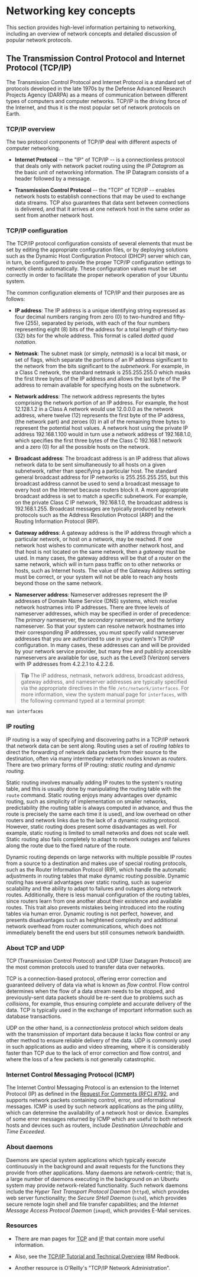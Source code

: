# Networking key concepts

This section provides high-level information pertaining to networking, including an overview of network concepts and detailed discussion of popular network protocols.

## The Transmission Control Protocol and Internet Protocol (TCP/IP)

The Transmission Control Protocol and Internet Protocol is a standard set of protocols developed in the late 1970s by the Defense Advanced Research Projects Agency (DARPA) as a means of communication between different types of computers and computer networks. TCP/IP is the driving force of the Internet, and thus it is the most popular set of network protocols on Earth.

### TCP/IP overview

The two protocol components of TCP/IP deal with different aspects of computer networking.

- **Internet Protocol** -- the "IP" of TCP/IP -- is a connectionless protocol that deals only with network packet routing using the *IP Datagram* as the basic unit of networking information. The IP Datagram consists of a header followed by a message.

- **Transmission Control Protocol** -- the "TCP" of TCP/IP -- enables network hosts to establish connections that may be used to exchange data streams. TCP also guarantees that data sent between connections is delivered, and that it arrives at one network host in the same order as sent from another network host.

### TCP/IP configuration

The TCP/IP protocol configuration consists of several elements that must be set by editing the appropriate configuration files, or by deploying solutions such as the Dynamic Host Configuration Protocol (DHCP) server which can, in turn, be configured to provide the proper TCP/IP configuration settings to network clients automatically. These configuration values must be set correctly in order to facilitate the proper network operation of your Ubuntu system.

The common configuration elements of TCP/IP and their purposes are as follows:

- **IP address**: The IP address is a unique identifying string expressed as four decimal numbers ranging from zero (0) to two-hundred and fifty-five (255), separated by periods, with each of the four numbers representing eight (8) bits of the address for a total length of thirty-two (32) bits for the whole address. This format is called *dotted quad notation*.

- **Netmask**: The subnet mask (or simply, *netmask*) is a local bit mask, or set of flags, which separate the portions of an IP address significant to the network from the bits significant to the *subnetwork*. For example, in a Class C network, the standard netmask is 255.255.255.0 which masks the first three bytes of the IP address and allows the last byte of the IP address to remain available for specifying hosts on the subnetwork.

- **Network address**: The network address represents the bytes comprising the network portion of an IP address. For example, the host 12.128.1.2 in a Class A network would use 12.0.0.0 as the network address, where twelve (12) represents the first byte of the IP address, (the network part) and zeroes (0) in all of the remaining three bytes to represent the potential host values. A network host using the private IP address 192.168.1.100 would in turn use a network address of 192.168.1.0, which specifies the first three bytes of the Class C 192.168.1 network and a zero (0) for all the possible hosts on the network.

- **Broadcast address**: The broadcast address is an IP address that allows network data to be sent simultaneously to all hosts on a given subnetwork, rather than specifying a particular host. The standard general broadcast address for IP networks is 255.255.255.255, but this broadcast address cannot be used to send a broadcast message to every host on the Internet because routers block it. A more appropriate broadcast address is set to match a specific subnetwork. For example, on the private Class C IP network, 192.168.1.0, the broadcast address is 192.168.1.255. Broadcast messages are typically produced by network protocols such as the Address Resolution Protocol (ARP) and the Routing Information Protocol (RIP).

- **Gateway address**: A gateway address is the IP address through which a particular network, or host on a network, may be reached. If one network host wishes to communicate with another network host, and that host is not located on the same network, then a *gateway* must be used. In many cases, the gateway address will be that of a router on the same network, which will in turn pass traffic on to other networks or hosts, such as Internet hosts. The value of the Gateway Address setting must be correct, or your system will not be able to reach any hosts beyond those on the same network.

- **Nameserver address**: Nameserver addresses represent the IP addresses of Domain Name Service (DNS) systems, which resolve network hostnames into IP addresses. There are three levels of nameserver addresses, which may be specified in order of precedence: The *primary* nameserver, the *secondary* nameserver, and the *tertiary* nameserver. So that your system can resolve network hostnames into their corresponding IP addresses, you must specify valid nameserver addresses that you are authorized to use in your system's TCP/IP configuration. In many cases, these addresses can and will be provided by your network service provider, but many free and publicly accessible nameservers are available for use, such as the Level3 (Verizon) servers with IP addresses from 4.2.2.1 to 4.2.2.6.
    
> **Tip**
> The IP address, netmask, network address, broadcast address, gateway address, and nameserver addresses are typically specified via the appropriate directives in the file `/etc/network/interfaces`. For more information, view the system manual page for `interfaces`, with the following command typed at a terminal prompt:
```
man interfaces
```

### IP routing

IP routing is a way of specifying and discovering paths in a TCP/IP network that network data can be sent along. Routing uses a set of *routing tables* to direct the forwarding of network data packets from their source to the destination, often via many intermediary network nodes known as *routers*. There are two primary forms of IP routing: *static routing* and *dynamic routing.*

Static routing involves manually adding IP routes to the system's routing table, and this is usually done by manipulating the routing table with the `route` command. Static routing enjoys many advantages over dynamic routing, such as simplicity of implementation on smaller networks, predictability (the routing table is always computed in advance, and thus the route is precisely the same each time it is used), and low overhead on other routers and network links due to the lack of a dynamic routing protocol. However, static routing does present some disadvantages as well. For example, static routing is limited to small networks and does not scale well. Static routing also fails completely to adapt to network outages and failures along the route due to the fixed nature of the route.

Dynamic routing depends on large networks with multiple possible IP routes from a source to a destination and makes use of special routing protocols, such as the Router Information Protocol (RIP), which handle the automatic adjustments in routing tables that make dynamic routing possible. Dynamic routing has several advantages over static routing, such as superior scalability and the ability to adapt to failures and outages along network routes. Additionally, there is less manual configuration of the routing tables, since routers learn from one another about their existence and available routes. This trait also prevents mistakes being introduced into the routing tables via human error. Dynamic routing is not perfect, however, and presents disadvantages such as heightened complexity and additional network overhead from router communications, which does not immediately benefit the end users but still consumes network bandwidth.

### About TCP and UDP

TCP (Transmission Control Protocol) and UDP (User Datagram Protocol) are the most common protocols used to transfer data over networks.

TCP is a connection-based protocol, offering error correction and guaranteed delivery of data via what is known as *flow control*. Flow control determines when the flow of a data stream needs to be stopped, and previously-sent data packets should be re-sent due to problems such as *collisions*, for example, thus ensuring complete and accurate delivery of the data. TCP is typically used in the exchange of important information such as database transactions.

UDP on the other hand, is a *connectionless* protocol which seldom deals with the transmission of important data because it lacks flow control or any other method to ensure reliable delivery of the data. UDP is commonly used in such applications as audio and video streaming, where it is considerably faster than TCP due to the lack of error correction and flow control, and where the loss of a few packets is not generally catastrophic.

### Internet Control Messaging Protocol (ICMP)

The Internet Control Messaging Protocol is an extension to the Internet Protocol (IP) as defined in the [Request For Comments (RFC) \#792](https://www.rfc-editor.org/rfc/rfc792), and supports network packets containing control, error, and informational messages. ICMP is used by such network applications as the ping utility, which can determine the availability of a network host or device. Examples of some error messages returned by ICMP which are useful to both network hosts and devices such as routers, include *Destination Unreachable* and *Time Exceeded*.

### About daemons

Daemons are special system applications which typically execute continuously in the background and await requests for the functions they provide from other applications. Many daemons are network-centric; that is, a large number of daemons executing in the background on an Ubuntu system may provide network-related functionality. Such network daemons include the *Hyper Text Transport Protocol Daemon* (`httpd`), which provides web server functionality; the *Secure SHell Daemon* (`sshd`), which provides secure remote login shell and file transfer capabilities; and the *Internet Message Access Protocol Daemon* (`imapd`), which provides E-Mail services.

### Resources

  - There are man pages for [TCP](https://manpages.ubuntu.com/manpages/focal/en/man7/tcp.7.html) and [IP](http://manpages.ubuntu.com/manpages/focal/man7/ip.7.html) that contain more useful information.

  - Also, see the [TCP/IP Tutorial and Technical Overview](http://www.redbooks.ibm.com/abstracts/gg243376.html) IBM Redbook.

  - Another resource is O'Reilly's "TCP/IP Network Administration".
